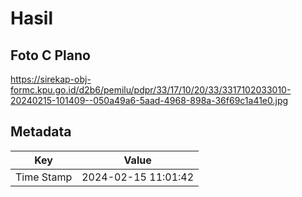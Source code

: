 # Hasil

## Foto C Plano

https://sirekap-obj-formc.kpu.go.id/d2b6/pemilu/pdpr/33/17/10/20/33/3317102033010-20240215-101409--050a49a6-5aad-4968-898a-36f69c1a41e0.jpg


## Metadata

| Key        | Value               |
| ---------- | ------------------- |
| Time Stamp | 2024-02-15 11:01:42 |



